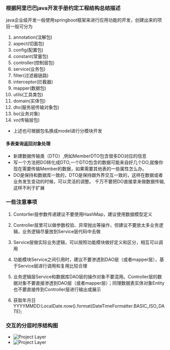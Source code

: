 ### 根据阿里巴巴java开发手册约定工程结构总结描述
java企业级开发一般使用springboot框架来进行应用功能的开发，创建出来的项目一般可分为
1. annotation(注解包)
2. aspect(切面包)
3. config(配置包)
4. constant(常量包)
5. controller(控制层包)
6. service(业务包)
7. filter(过滤器链路)
8. interceptor(拦截器)
9. mapper(数据包)
10. utils(工具类包)
11. domain(实体包)
12. dto(服务层传输对象包)
13. bo(业务对象)
14. vo(传输层包)
- 上述也可根据包名换成model进行分模块开发
#### 多表查询返回对象处理
* 新建数据传输类（DTO）,例如MemberDTO包含很多DO对应的信息
* 写一个方法把DO转化成DTO,一个DTO包含的数据可能来自好几个DO,就像你现在需要传输Member的数据，如果需要其他表的一些属性怎么办。
* DO是保持和数据库一致的，DTO是保持跟外界交互一致的，这样在数据或者业务发生变动的时候，可以灵活的调整。
千万不要把DO直接拿来做数据传输,这样不利于扩展
### 一些注意事项
1. Contorller层参数传递建议不要使用HashMap，建议使用数据模型定义

2. Controller层里可以做参数校验、异常抛出等操作，但建议不要放太多业务逻辑，业务逻辑尽量放到Service层代码中去做

3. Service层做实际业务逻辑，可以按照功能模块做好定义和区分，相互可以调用

4. 功能模块Service之间引用时，建议不要渗透到DAO层（或者mapper层），基于Service层进行调用和复用比较合理

5. 业务逻辑层Service和数据库DAO层的操作对象不要混用。Controller层的数据对象不要直接渗透到DAO层（或者mapper层）；同理数据表实体对象Entity也不要直接传到Controller层进行输出或展示

6. 获取年月日YYYYMMDD:LocalDate.now().format(DateTimeFormatter.BASIC_ISO_DATE);
### 交互的分层时序结构图
- ![Project Layer](https://shitu-query-gz.gz.bcebos.com/2020-11-20/09/6e459d93fd6ee9f2?authorization=bce-auth-v1%2F7e22d8caf5af46cc9310f1e3021709f3%2F2020-11-20T01%3A12%3A54Z%2F300%2Fhost%2Fed0935c14bf188c092e015a24ed85b93cf620546a132ae50d629566197654854 "App Layer")
- ![Project Layer](https://shitu-query-gz.gz.bcebos.com/2020-11-20/09/99765d21c5c533f8?authorization=bce-auth-v1%2F7e22d8caf5af46cc9310f1e3021709f3%2F2020-11-20T01%3A18%3A33Z%2F300%2Fhost%2Fc47a9ce08fabc84562bf301c8d17cef17b4c63df30d95122077aec8a7fc873e3 "RPC Layer")
